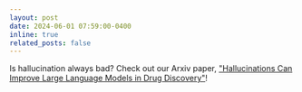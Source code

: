 ```yaml
---
layout: post
date: 2024-06-01 07:59:00-0400
inline: true
related_posts: false
---
```


Is hallucination always bad? Check out our Arxiv paper, <a href='https://arxiv.org/abs/2501.13824'>"Hallucinations Can Improve Large Language Models in Drug Discovery"</a>!
